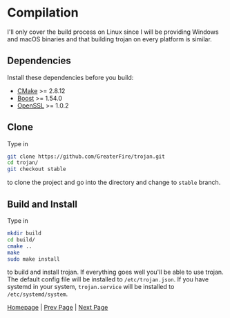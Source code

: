 # Compilation

I'll only cover the build process on Linux since I will be providing Windows and macOS binaries and that building trojan on every platform is similar.

## Dependencies

Install these dependencies before you build:

- [CMake](https://cmake.org/) >= 2.8.12
- [Boost](http://www.boost.org/) >= 1.54.0
- [OpenSSL](https://www.openssl.org/) >= 1.0.2

## Clone

Type in

```bash
git clone https://github.com/GreaterFire/trojan.git
cd trojan/
git checkout stable
```

to clone the project and go into the directory and change to `stable` branch.

## Build and Install

Type in

```bash
mkdir build
cd build/
cmake ..
make
sudo make install
```

to build and install trojan. If everything goes well you'll be able to use trojan. The default config file will be installed to `/etc/trojan.json`. If you have systemd in your system, `trojan.service` will be installed to `/etc/systemd/system`.

[Homepage](.) | [Prev Page](config) | [Next Page](usage)

